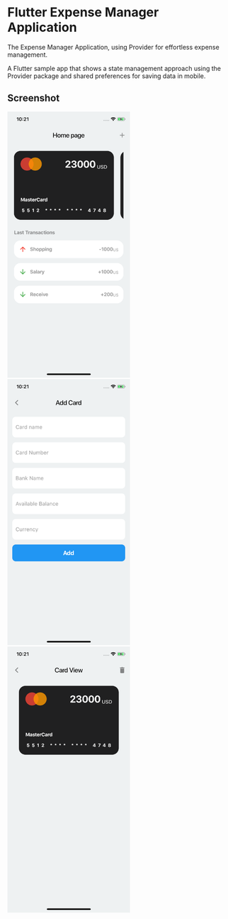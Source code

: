 # Flutter Expense Manager Application

The Expense Manager Application, using Provider for effortless expense management.

A Flutter sample app that shows a state management approach using the Provider package and shared preferences for saving data in mobile.


## Screenshot

<img src="assets/images/preview1.png" height="600em" /><img src="assets/images/preview2.png" height="600em" /><img src="assets/images/preview3.png" height="600em" />

